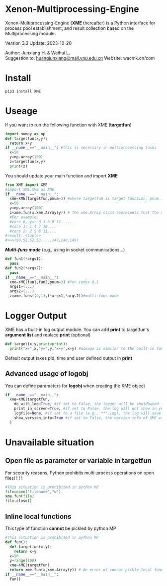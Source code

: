 # Xenon-Multiprocessing-Engine
Xenon-Multiprocessing-Engine (**XME** thereafter) is a Python interface for process pool establishment, and result collection based on the Multiprocessing module.

Version 3.2
Update: 2023-10-20

Author: Junxiang H. & Weihui L. <br>
Suggestion to: huangjunxiang@mail.ynu.edu.cn
Website: wacmk.cn/com


# Install

```shell
pip3 install XME
```

# Useage 

If you want to run the following function with XME (**targetfun**)

```python
import numpy as np
def targetfun(x,y):
  return x+y
if __name__=="__main__": #this is necessary in multiprocessing tasks
  x=50
  y=np.array(100)
  z=targetfun(x,y)
  print(z)
```

You should update your main function and import **XME**

```python
from XME import XME
#import XME.XME as XME 
if __name__=="__main__":
  xme=XME(targetfun,pnum=3) #where targetfun is target function, pnum is how many cores you would like to do in this function (default - all cores callable of your computer)
  x=50
  y=np.array(100)
  z=xme.fun(x,xme.Array(y)) # The xme.Array class represents that the array y will be separated into pnum parts and run targetfun separately
  #For example:
  #core 0, y=: 0 3 6 9 12 ....
  #core 1: 1 4 7 10....
  #core 2: 2 5 8 11....
#result: <tuple>
#>>>(50,51,52,53....,147,148,149)
```

***Multi-funs mode*** (e.g., using in socket communications...)

```python
def fun1(*args1):
  pass
def fun2(*args2):
  pass
if __name__=="__main__":
  xme=XME(fun1,fun2,pnum=3) #fun index 0,1
  args1=(...)
  args2=(...)
  z=xme.funs((0,1),(*args1,*args2))#multi-funs mode
```

# Logger Output

XME has a built-in log output module. You can add **print** to targetfun's **argument list** and replace **print** (optional)

```python
def target(x,y,print=print):
  print("x=",x,"y=",y,"x+y",x+y) #useage is similar to the built-in function print
```

Default output takes pid, time and user defined output in **print**

## Advanced usage of logobj

You can define parameters for **logobj** when creating the XME object

```python
if __name__=="__main__":
  xme=XME(targetfun,
    do_with_log=True, #if set to False, the logger will be shutdowned (general switch), default True
    print_in_screen=True, #if set to False, the log will not show in your screen (or a terminal)
    logfile=None, #if set to a file (e.g., ***.log), the log will save into this file
    show_version_info=True #if set to False, the version info of XME will be hiden
  )
```

# Unavailable situation

## Open file as parameter or variable in targetfun

For security reasons, Python prohibits multi-process operations on open files! ! ! !

```python
#This situation is prohibited in python MP
file=open("filename","w")
xme.fun(file)
file.close()
```

## Inline local functions

This type of function **cannot** be pickled by python MP

```python
#This situation is prohibited in python MP
def fun():
  def targetfun(x,y):
    return x+y
  x=50
  y=range(100)
  xme=XME(targetfun)
  return xme.fun(x,xme.Array(y)) # An error of connot pickle local function will be reported here! ! !
if __name__=="__main__":
  fun()
```
